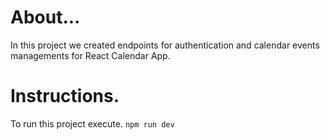 # About...

In this project we created endpoints for authentication and calendar events managements for React Calendar App.


# Instructions.

To run this project execute. ```npm run dev```